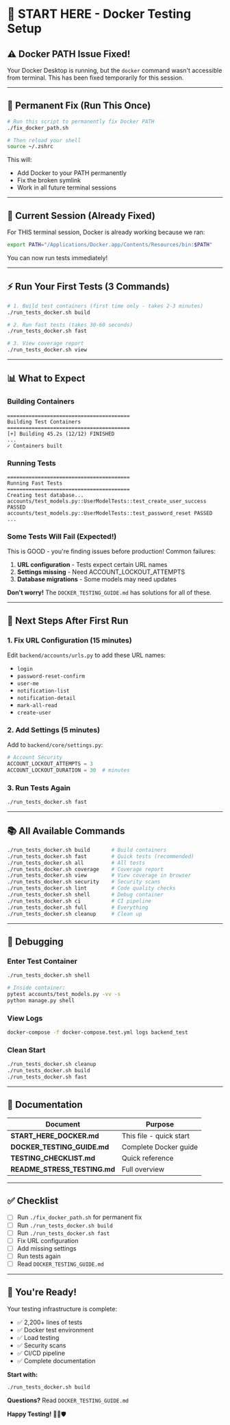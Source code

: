 # 🚀 START HERE - Docker Testing Setup

## ⚠️ Docker PATH Issue Fixed!

Your Docker Desktop is running, but the `docker` command wasn't accessible from terminal. This has been fixed temporarily for this session.

---

## 🔧 Permanent Fix (Run This Once)

```bash
# Run this script to permanently fix Docker PATH
./fix_docker_path.sh

# Then reload your shell
source ~/.zshrc
```

This will:
- Add Docker to your PATH permanently
- Fix the broken symlink
- Work in all future terminal sessions

---

## 🎯 Current Session (Already Fixed)

For THIS terminal session, Docker is already working because we ran:
```bash
export PATH="/Applications/Docker.app/Contents/Resources/bin:$PATH"
```

You can now run tests immediately!

---

## ⚡ Run Your First Tests (3 Commands)

```bash
# 1. Build test containers (first time only - takes 2-3 minutes)
./run_tests_docker.sh build

# 2. Run fast tests (takes 30-60 seconds)
./run_tests_docker.sh fast

# 3. View coverage report
./run_tests_docker.sh view
```

---

## 📊 What to Expect

### Building Containers
```
========================================
Building Test Containers
========================================
[+] Building 45.2s (12/12) FINISHED
...
✓ Containers built
```

### Running Tests
```
========================================
Running Fast Tests
========================================
Creating test database...
accounts/test_models.py::UserModelTests::test_create_user_success PASSED
accounts/test_models.py::UserModelTests::test_password_reset PASSED
...
```

### Some Tests Will Fail (Expected!)

This is GOOD - you're finding issues before production! Common failures:

1. **URL configuration** - Tests expect certain URL names
2. **Settings missing** - Need ACCOUNT_LOCKOUT_ATTEMPTS
3. **Database migrations** - Some models may need updates

**Don't worry!** The `DOCKER_TESTING_GUIDE.md` has solutions for all of these.

---

## 🎯 Next Steps After First Run

### 1. Fix URL Configuration (15 minutes)

Edit `backend/accounts/urls.py` to add these URL names:
- `login`
- `password-reset-confirm`
- `user-me`
- `notification-list`
- `notification-detail`
- `mark-all-read`
- `create-user`

### 2. Add Settings (5 minutes)

Add to `backend/core/settings.py`:
```python
# Account Security
ACCOUNT_LOCKOUT_ATTEMPTS = 3
ACCOUNT_LOCKOUT_DURATION = 30  # minutes
```

### 3. Run Tests Again

```bash
./run_tests_docker.sh fast
```

---

## 📚 All Available Commands

```bash
./run_tests_docker.sh build       # Build containers
./run_tests_docker.sh fast        # Quick tests (recommended)
./run_tests_docker.sh all         # All tests
./run_tests_docker.sh coverage    # Coverage report
./run_tests_docker.sh view        # View coverage in browser
./run_tests_docker.sh security    # Security scans
./run_tests_docker.sh lint        # Code quality checks
./run_tests_docker.sh shell       # Debug container
./run_tests_docker.sh ci          # CI pipeline
./run_tests_docker.sh full        # Everything
./run_tests_docker.sh cleanup     # Clean up
```

---

## 🐛 Debugging

### Enter Test Container
```bash
./run_tests_docker.sh shell

# Inside container:
pytest accounts/test_models.py -vv -s
python manage.py shell
```

### View Logs
```bash
docker-compose -f docker-compose.test.yml logs backend_test
```

### Clean Start
```bash
./run_tests_docker.sh cleanup
./run_tests_docker.sh build
./run_tests_docker.sh fast
```

---

## 📖 Documentation

| Document | Purpose |
|----------|---------|
| **START_HERE_DOCKER.md** | This file - quick start |
| **DOCKER_TESTING_GUIDE.md** | Complete Docker guide |
| **TESTING_CHECKLIST.md** | Quick reference |
| **README_STRESS_TESTING.md** | Full overview |

---

## ✅ Checklist

- [ ] Run `./fix_docker_path.sh` for permanent fix
- [ ] Run `./run_tests_docker.sh build`
- [ ] Run `./run_tests_docker.sh fast`
- [ ] Fix URL configuration
- [ ] Add missing settings
- [ ] Run tests again
- [ ] Read `DOCKER_TESTING_GUIDE.md`

---

## 🎉 You're Ready!

Your testing infrastructure is complete:
- ✅ 2,200+ lines of tests
- ✅ Docker test environment
- ✅ Load testing
- ✅ Security scans
- ✅ CI/CD pipeline
- ✅ Complete documentation

**Start with:**
```bash
./run_tests_docker.sh build
```

**Questions?** Read `DOCKER_TESTING_GUIDE.md`

**Happy Testing!** 🐳🧪🛡️

